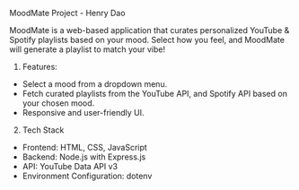 MoodMate Project - Henry Dao 

MoodMate is a web-based application that curates personalized YouTube & Spotify playlists based on your mood. Select how you feel, and MoodMate will generate a playlist to match your vibe!

1. Features:
- Select a mood from a dropdown menu.
- Fetch curated playlists from the YouTube API, and Spotify API based on your chosen mood.
- Responsive and user-friendly UI.

2. Tech Stack
- Frontend: HTML, CSS, JavaScript
- Backend: Node.js with Express.js
- API: YouTube Data API v3
- Environment Configuration: dotenv